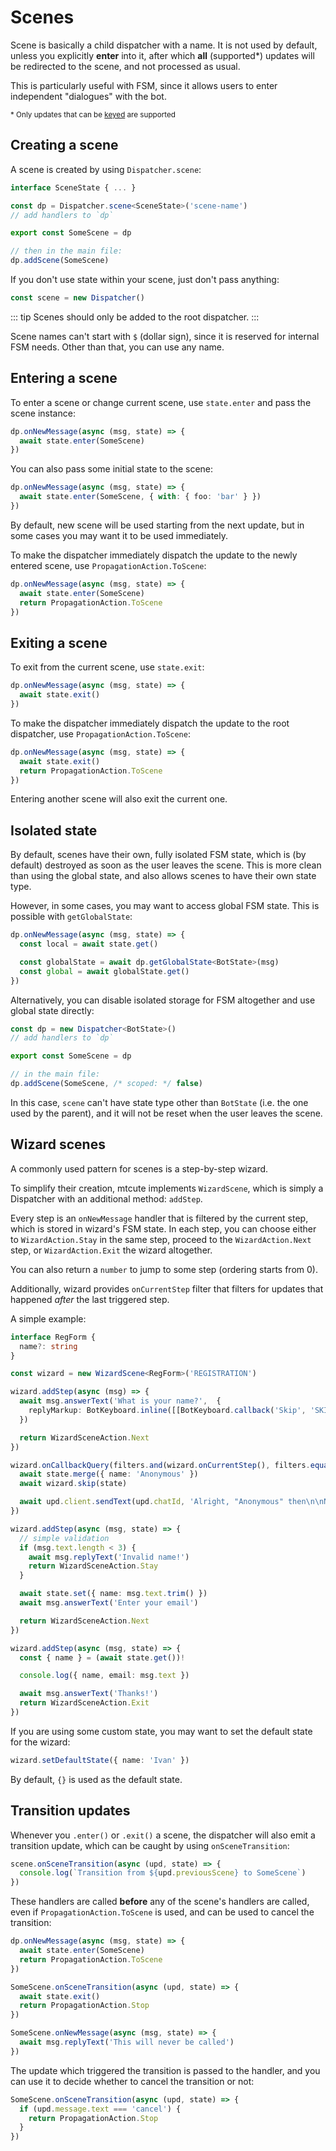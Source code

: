 # Scenes

Scene is basically a child dispatcher with a name. It is not used by default,
unless you explicitly **enter** into it, after which **all** (supported*)
updates will be redirected to the scene, and not processed as usual.

This is particularly useful with FSM, since it allows users to
enter independent "dialogues" with the bot.

<!-- Full example: TODO LINK -->

<p><small>* Only updates that can be <a href="./state#keying">keyed</a> are supported</small></p>

## Creating a scene

A scene is created by using `Dispatcher.scene`:

```ts
interface SceneState { ... }

const dp = Dispatcher.scene<SceneState>('scene-name')
// add handlers to `dp`

export const SomeScene = dp

// then in the main file:
dp.addScene(SomeScene)
```

If you don't use state within your scene, just don't pass anything:

```ts
const scene = new Dispatcher()
```

::: tip
Scenes should only be added to the root dispatcher.
:::

Scene names can't start with `$` (dollar sign), since it is reserved
for internal FSM needs. Other than that, you can use any name.

## Entering a scene

To enter a scene or change current scene, use `state.enter` and pass the scene instance:

```ts
dp.onNewMessage(async (msg, state) => {
  await state.enter(SomeScene)
})
```

You can also pass some initial state to the scene:
```ts
dp.onNewMessage(async (msg, state) => {
  await state.enter(SomeScene, { with: { foo: 'bar' } })
})
```

By default, new scene will be used starting from the next update,
but in some cases you may want it to be used immediately.

To make the dispatcher immediately dispatch the update to the newly
entered scene, use `PropagationAction.ToScene`:

```ts
dp.onNewMessage(async (msg, state) => {
  await state.enter(SomeScene)
  return PropagationAction.ToScene
})
```

## Exiting a scene

To exit from the current scene, use `state.exit`:

```ts
dp.onNewMessage(async (msg, state) => {
  await state.exit()
})
```

To make the dispatcher immediately dispatch the update to the
root dispatcher, use `PropagationAction.ToScene`:

```ts
dp.onNewMessage(async (msg, state) => {
  await state.exit()
  return PropagationAction.ToScene
})
```

Entering another scene will also exit the current one.

## Isolated state

By default, scenes have their own, fully isolated FSM state,
which is (by default) destroyed as soon as the user leaves the scene.
This is more clean than using the global state, and also allows
scenes to have their own state type.

However, in some cases, you may want to access global FSM state.
This is possible with `getGlobalState`:

```ts
dp.onNewMessage(async (msg, state) => {
  const local = await state.get()

  const globalState = await dp.getGlobalState<BotState>(msg)
  const global = await globalState.get()
})
```

Alternatively, you can disable isolated storage for FSM altogether and use
global state directly:

```ts
const dp = new Dispatcher<BotState>()
// add handlers to `dp`

export const SomeScene = dp

// in the main file:
dp.addScene(SomeScene, /* scoped: */ false)
```

In this case, `scene` can't have state type other than `BotState` (i.e. the
one used by the parent), and it will not be reset when the user
leaves the scene.


## Wizard scenes

A commonly used pattern for scenes is a step-by-step wizard.

To simplify their creation, mtcute implements `WizardScene`,
which is simply a Dispatcher with an additional method: `addStep`.

Every step is an `onNewMessage` handler that is filtered by the current
step, which is stored in wizard's FSM state. In each step, you can
choose either to `WizardAction.Stay` in the same step, proceed to the
`WizardAction.Next` step, or `WizardAction.Exit` the wizard altogether.

You can also return a `number` to jump to some step (ordering starts from 0).

Additionally, wizard provides `onCurrentStep` filter that filters for updates that
happened *after* the last triggered step.

<!-- A simple example (full example TODO LINK): -->
A simple example:

```ts
interface RegForm {
  name?: string
}

const wizard = new WizardScene<RegForm>('REGISTRATION')

wizard.addStep(async (msg) => {
  await msg.answerText('What is your name?',  {
    replyMarkup: BotKeyboard.inline([[BotKeyboard.callback('Skip', 'SKIP')]]),
  })

  return WizardSceneAction.Next
})

wizard.onCallbackQuery(filters.and(wizard.onCurrentStep(), filters.equals('SKIP')), async (upd, state) => {
  await state.merge({ name: 'Anonymous' })
  await wizard.skip(state)

  await upd.client.sendText(upd.chatId, 'Alright, "Anonymous" then\n\nNow enter your email')
})

wizard.addStep(async (msg, state) => {
  // simple validation
  if (msg.text.length < 3) {
    await msg.replyText('Invalid name!')
    return WizardSceneAction.Stay
  }

  await state.set({ name: msg.text.trim() })
  await msg.answerText('Enter your email')

  return WizardSceneAction.Next
})

wizard.addStep(async (msg, state) => {
  const { name } = (await state.get())!

  console.log({ name, email: msg.text })

  await msg.answerText('Thanks!')
  return WizardSceneAction.Exit
})
```

If you are using some custom state, you may want to set the default
state for the wizard:

```ts
wizard.setDefaultState({ name: 'Ivan' })
```

By default, `{}` is used as the default state.

## Transition updates

Whenever you `.enter()` or `.exit()` a scene, the dispatcher will also emit
a transition update, which can be caught by using `onSceneTransition`:

```ts
scene.onSceneTransition(async (upd, state) => {
  console.log(`Transition from ${upd.previousScene} to SomeScene`)
})
```

These handlers are called **before** any of the scene's handlers are called,
even if `PropagationAction.ToScene` is used, and can be used to cancel the transition:

```ts
dp.onNewMessage(async (msg, state) => {
  await state.enter(SomeScene)
  return PropagationAction.ToScene
})

SomeScene.onSceneTransition(async (upd, state) => {
  await state.exit()
  return PropagationAction.Stop
})

SomeScene.onNewMessage(async (msg, state) => {
  await msg.replyText('This will never be called')
})
```

The update which triggered the transition is passed to the handler, and
you can use it to decide whether to cancel the transition or not:

```ts
SomeScene.onSceneTransition(async (upd, state) => {
  if (upd.message.text === 'cancel') {
    return PropagationAction.Stop
  }
})
```
